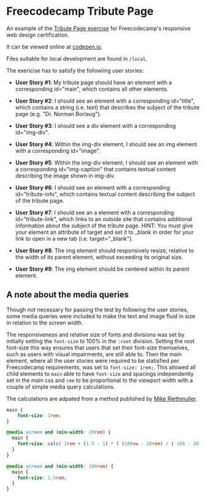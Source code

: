 # Freecodecamp Tribute Page

An example of the [Tribute Page exercise](https://www.freecodecamp.org/learn/responsive-web-design/responsive-web-design-projects/build-a-tribute-page) for Freecodecamp's responsive web design certification.

It can be viewed online at [codepen.io](https://codepen.io/jimholdaway/pen/wvGNJVK).

Files suitable for local development are found in `/local`.

The exericise has to satisfy the followiing user stories:

- **User Story #1**: My tribute page should have an element with a corresponding id="main", which contains all other elements.

- **User Story #2**: I should see an element with a corresponding id="title", which contains a string (i.e. text) that describes the subject of the tribute page (e.g. "Dr. Norman Borlaug").

- **User Story #3**: I should see a div element with a corresponding id="img-div".

- **User Story #4**: Within the img-div element, I should see an img element with a corresponding id="image".

- **User Story #5**: Within the img-div element, I should see an element with a corresponding id="img-caption" that contains textual content describing the image shown in img-div.

- **User Story #6**: I should see an element with a corresponding id="tribute-info", which contains textual content describing the subject of the tribute page.

- **User Story #7**: I should see an a element with a corresponding id="tribute-link", which links to an outside site that contains additional information about the subject of the tribute page. HINT: You must give your element an attribute of target and set it to _blank in order for your link to open in a new tab (i.e. target="_blank").

- **User Story #8**: The img element should responsively resize, relative to the width of its parent element, without exceeding its original size.

- **User Story #9**: The img element should be centered within its parent element.

## A note about the media queries

Though not necessary for passing the test by following the user stories, some media queries were included to make the text and image fluid in size in relation to the screen width.

The responsiveness and relative size of fonts and divisions was set by initially setting the `font-size` to 100% in the `:root` division. Setting the root font-size this way ensures that users that set their font-size themselves, such as users with visual impairments, are still able to. Then the main element, where all the user stories were required to be statisfied per Freecodecamp requirements, was set to `font-size: 1rem;`. This allowed all child elements to `main` able to have `font-size` and spacings independently set in the main css and `rem` to be proportional to the viewport width with a couple of simple media query calculations.

The calculations are adpated from a method published by [Mike Riethmuller](https://www.madebymike.com.au/writing/precise-control-responsive-typography/).

```css
main {
    font-size: 1rem;
}

@media screen and (min-width: 20rem) {
  main {
    font-size: calc( 1rem + (1.5 - 1) * ( (100vw - 20rem) / ( 100 - 20)));
  }
}

@media screen and (min-width: 100rem) {
  main {
    font-size: 1.5rem;
  }
}
```
